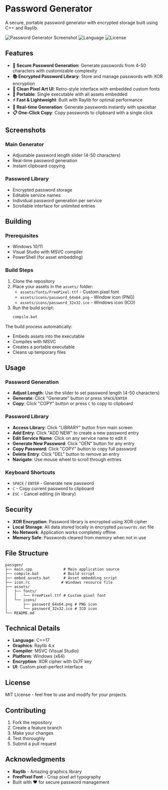# Password Generator

A secure, portable password generator with encrypted storage built using C++ and Raylib.

![Password Generator Screenshot](https://img.shields.io/badge/Platform-Windows-blue)
![Language](https://img.shields.io/badge/Language-C%2B%2B-blue)
![License](https://img.shields.io/badge/License-MIT-green)

## Features

- **🔐 Secure Password Generation**: Generate passwords from 4-50 characters with customizable complexity
- **📚 Encrypted Password Library**: Store and manage passwords with XOR encryption
- **🎨 Clean Pixel Art UI**: Retro-style interface with embedded custom fonts
- **📱 Portable**: Single executable with all assets embedded
- **⚡ Fast & Lightweight**: Built with Raylib for optimal performance
- **🔄 Real-time Generation**: Generate passwords instantly with spacebar
- **📋 One-Click Copy**: Copy passwords to clipboard with a single click

## Screenshots

### Main Generator
- Adjustable password length slider (4-50 characters)
- Real-time password generation
- Instant clipboard copying

### Password Library
- Encrypted password storage
- Editable service names
- Individual password generation per service
- Scrollable interface for unlimited entries

## Building

### Prerequisites
- Windows 10/11
- Visual Studio with MSVC compiler
- PowerShell (for asset embedding)

### Build Steps
1. Clone the repository
2. Place your assets in the `assets/` folder:
   - `assets/fonts/FreePixel.ttf` - Custom pixel font
   - `assets/icons/password_64x64.png` - Window icon (PNG)
   - `assets/icons/password_32x32.ico` - Windows icon (ICO)
3. Run the build script:
   ```cmd
   compile.bat
   ```

The build process automatically:
- Embeds assets into the executable
- Compiles with MSVC
- Creates a portable executable
- Cleans up temporary files

## Usage

### Password Generation
- **Adjust Length**: Use the slider to set password length (4-50 characters)
- **Generate**: Click "Generate" button or press `SPACE`/`ENTER`
- **Copy**: Click "COPY" button or press `C` to copy to clipboard

### Password Library
- **Access Library**: Click "LIBRARY" button from main screen
- **Add Entry**: Click "ADD NEW" to create a new password entry
- **Edit Service Name**: Click on any service name to edit it
- **Generate New Password**: Click "GEN" button for any entry
- **Copy Password**: Click "COPY" button to copy full password
- **Delete Entry**: Click "DEL" button to remove an entry
- **Navigate**: Use mouse wheel to scroll through entries

### Keyboard Shortcuts
- `SPACE` / `ENTER` - Generate new password
- `C` - Copy current password to clipboard
- `ESC` - Cancel editing (in library)

## Security

- **XOR Encryption**: Password library is encrypted using XOR cipher
- **Local Storage**: All data stored locally in encrypted `passwords.dat` file
- **No Network**: Application works completely offline
- **Memory Safe**: Passwords cleared from memory when not in use

## File Structure

```
passgen/
├── main.cpp              # Main application source
├── compile.bat           # Build script
├── embed_assets.bat      # Asset embedding script
├── icon.rc              # Windows resource file
├── assets/
│   ├── fonts/
│   │   └── FreePixel.ttf # Custom pixel font
│   └── icons/
│       ├── password_64x64.png # PNG icon
│       └── password_32x32.ico # ICO icon
└── README.md
```

## Technical Details

- **Language**: C++17
- **Graphics**: Raylib 4.x
- **Compiler**: MSVC (Visual Studio)
- **Platform**: Windows (x64)
- **Encryption**: XOR cipher with 0x7F key
- **UI**: Custom pixel-perfect interface

## License

MIT License - feel free to use and modify for your projects.

## Contributing

1. Fork the repository
2. Create a feature branch
3. Make your changes
4. Test thoroughly
5. Submit a pull request

## Acknowledgments

- **Raylib** - Amazing graphics library
- **FreePixel Font** - Crisp pixel art typography
- Built with ❤️ for secure password management